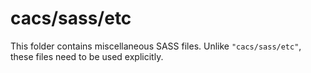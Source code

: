 # cacs/sass/etc

This folder contains miscellaneous SASS files. Unlike `"cacs/sass/etc"`, these files
need to be used explicitly.
